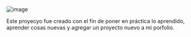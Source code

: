 ![image](https://github.com/user-attachments/assets/6ace1024-33d2-45fa-81dc-607c7e535e66)

Este proyecyo fue creado con el fin de poner en práctica lo aprendido, aprender cosas nuevas y agregar un proyecto nuevo a mi porfolio.
